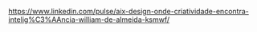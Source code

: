 https://www.linkedin.com/pulse/aix-design-onde-criatividade-encontra-intelig%C3%AAncia-william-de-almeida-ksmwf/
